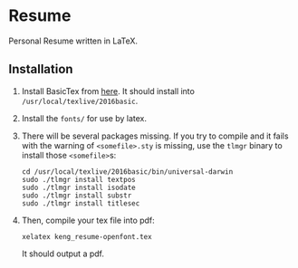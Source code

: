 # Resume

Personal Resume written in LaTeX.

## Installation

1. Install BasicTex from [here](https://www.tug.org/mactex/morepackages.html). It should install into `/usr/local/texlive/2016basic`.

2. Install the `fonts/` for use by latex.

3. There will be several packages missing. If you try to compile and it fails with the warning of `<somefile>.sty` is missing, use the `tlmgr` binary to install those `<somefile>`s:

    ```shell
    cd /usr/local/texlive/2016basic/bin/universal-darwin
    sudo ./tlmgr install textpos
    sudo ./tlmgr install isodate
    sudo ./tlmgr install substr
    sudo ./tlmgr install titlesec
    ```

4. Then, compile your tex file into pdf:

    ```shell
    xelatex keng_resume-openfont.tex
    ```

    It should output a pdf.



